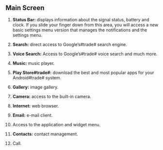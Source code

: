 ## Main Screen

1. **Status Bar:** displays information about the signal status, battery and clock. If you slide your finger down from this area, 
you will access a new basic settings menu version that manages the notifications and the settings menu.

2. **Search:** direct access to Google’s#trade# search engine.

3. **Voice Search:** Access to Google’s#trade# voice search and much more.

4. **Music:** music player.

5. **Play Store#trade#:** download the best and most popular apps for your Android#trade# system.

6. **Gallery:** image gallery. 

7. **Camera:** access to the built-in camera.

8. **Internet:** web browser.

9. **Email:** e-mail client.

10. Access to the application and widget menu.

11. **Contacts:** contact management. 

12. Call.
